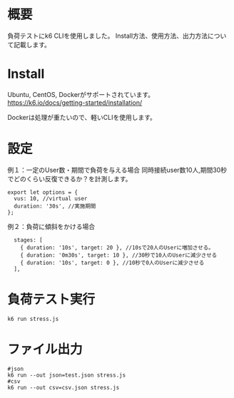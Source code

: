 # 概要

負荷テストにk6 CLIを使用しました。
Install方法、使用方法、出力方法について記載します。


# Install

Ubuntu, CentOS, Dockerがサポートされています。
https://k6.io/docs/getting-started/installation/

Dockerは処理が重たいので、軽いCLIを使用します。

# 設定

例１：一定のUser数・期間で負荷を与える場合
同時接続user数10人,期間30秒でどのくらい反復できるか？を計測します。
```
export let options = {
  vus: 10, //virtual user 
  duration: '30s', //実施期間
};
```

例２：負荷に傾斜をかける場合
```
  stages: [
    { duration: '10s', target: 20 }, //10sで20人のUserに増加させる。
    { duration: '0m30s', target: 10 }, //30秒で10人のUserに減少させる
    { duration: '10s', target: 0 }, //10秒で0人のUserに減少させる
  ],
```

# 負荷テスト実行

```
k6 run stress.js
```

# ファイル出力

```
#json
k6 run --out json=test.json stress.js
#csv
k6 run --out csv=csv.json stress.js
```
